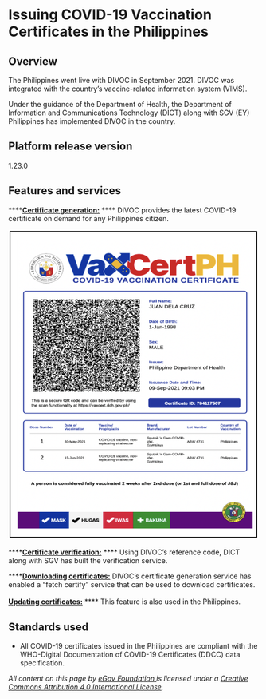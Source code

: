 # Issuing COVID-19 Vaccination Certificates in the Philippines

## Overview&#x20;

The Philippines went live with DIVOC in September 2021. DIVOC was integrated with the country’s vaccine-related information system (VIMS).

Under the guidance of the Department of Health, the Department of Information and Communications Technology (DICT) along with SGV (EY) Philippines has implemented DIVOC in the country.

## Platform release version&#x20;

1.23.0

## **Features and services**

****[**Certificate generation:**](../divocs-verifiable-certificate-features/creating-a-divoc-certificate/) **** DIVOC provides the latest COVID-19 certificate on demand for any Philippines citizen.

![Sample COVID-19 vaccination certificate](<../.gitbook/assets/Screenshot 2022-05-10 at 2.11.28 PM.png>)

****[**Certificate verification:**](../divocs-verifiable-certificate-features/verifying-a-divoc-certificate.md) **** Using DIVOC’s reference code, DICT along with SGV has built the verification service.

****[**Downloading certificates:**](../divoc-demo/citizen-portal.md#2.-for-downloading-a-certificate) DIVOC’s certificate generation service has enabled a “fetch certify” service that can be used to download certificates.\
\
[**Updating certificates:**](../divocs-verifiable-certificate-features/updating-a-divoc-certificate.md) **** This feature is also used in the Philippines.

## Standards used&#x20;

* All COVID-19 certificates issued in the Philippines are compliant with the WHO-Digital Documentation of COVID-19 Certificates (DDCC) data specification.



_All content on this page by_ [_eGov Foundation_ ](https://egov.org.in)_is licensed under a_ [_Creative Commons Attribution 4.0 International License_](http://creativecommons.org/licenses/by/4.0/)_._
